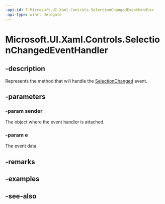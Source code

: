 ```yaml
---
-api-id: T:Microsoft.UI.Xaml.Controls.SelectionChangedEventHandler
-api-type: winrt delegate
---
```

<!-- Delegate syntax.
public delegate void SelectionChangedEventHandler(System.Object sender, Windows.UI.Xaml.Controls.SelectionChangedEventArgs e)
-->
# Microsoft.UI.Xaml.Controls.SelectionChangedEventHandler

## -description
Represents the method that will handle the [SelectionChanged](../microsoft.ui.xaml.controls.primitives/selector_selectionchanged.md) event.

## -parameters
### -param sender
The object where the event handler is attached.

### -param e
The event data.


## -remarks

## -examples

## -see-also
